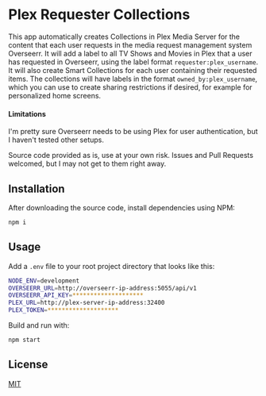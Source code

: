 # Plex Requester Collections

This app automatically creates Collections in Plex Media Server for the content that each user requests in the media request management system Overseerr. It will add a label to all TV Shows and Movies in Plex that a user has requested in Overseerr, using the label format `requester:plex_username`. It will also create Smart Collections for each user containing their requested items. The collections will have labels in the format `owned_by:plex_username`, which you can use to create sharing restrictions if desired, for example for personalized home screens.

#### Limitations

I'm pretty sure Overseerr needs to be using Plex for user authentication, but I haven't tested other setups.

Source code provided as is, use at your own risk. Issues and Pull Requests welcomed, but I may not get to them right away.

## Installation

After downloading the source code, install dependencies using NPM:

```bash
npm i
```

## Usage

Add a `.env` file to your root project directory that looks like this:

```bash
NODE_ENV=development
OVERSEERR_URL=http://overseerr-ip-address:5055/api/v1
OVERSEERR_API_KEY=********************
PLEX_URL=http://plex-server-ip-address:32400
PLEX_TOKEN=********************
```

Build and run with:

```bash
npm start
```

<!--
## Contributing

Pull requests are welcome. For major changes, please open an issue first
to discuss what you would like to change.

Please make sure to update tests as appropriate.
-->

## License

[MIT](https://choosealicense.com/licenses/mit/)

